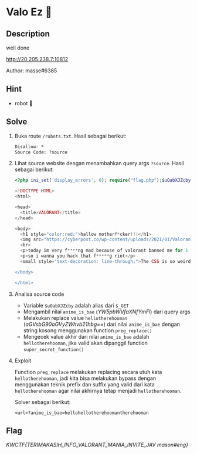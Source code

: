 # Valo Ez 🔫

## Description

well done

http://20.205.238.7:10812

Author: masse#6385

## Hint

- robot 🤖

## Solve

1. Buka route `/robots.txt`. Hasil sebagai berikut:

    ```txt
    Disallow: *
    Source Code: ?source
    ```

2. Lihat source website dengan menambahkan query args `?source`. Hasil sebagai berikut:

    ```php
    <?php ini_set('display_errors', 0); require("flag.php");$uOabXJZcby = $_GET;isset($uOabXJZcby['source']) && highlight_file(__FILE__) && die();$AZdGZTkLND = $uOabXJZcby[base64_decode("YW5pbWVfaXNfYmFl")];$qTDbcfkdvI = base64_decode('aGVsbG90aGVyZWhvb21hbg==');$oupmkQSUdM = preg_replace("/$qTDbcfkdvI/", '', $AZdGZTkLND);$oupmkQSUdM === $qTDbcfkdvI && super_secret_function(); ?>

    <!DOCTYPE HTML>
    <html>

    <head>
      <title>VALORANT</title>
    </head>

    <body>
      <h1 style="color:red;">hallow motherf*cker!!!</h1>
      <img src="https://cyberpost.co/wp-content/uploads/2021/01/Valorant-Cheaters-More-Bans-1024x576.jpg" alt="">
      <br>
      <p>today im very f****ng mad because of valorant banned me for 1 week, well!!!</p>
      <p>so i wanna you hack that f*****g riot</p>
      <small style="text-decoration: line-through;">The CSS is so weird, so I'm lazy to make it</small>

    </body>

    </html>
    ```
  
3. Analisa source code

    - Variable `$uOabXJZcby` adalah alias dari `$_GET`
    - Mengambil nilai `anime_is_bae` (*YW5pbWVfaXNfYmFl*) dari query args
    - Melakukan replace value `hellotherehooman` (*aGVsbG90aGVyZWhvb21hbg==*) dari nilai `anime_is_bae` dengan string kosong menggunakan function `preg_replace()`
    - Mengecek value akhir dari nilai `anime_is_bae` adalah `hellotherehooman`, jika valid akan dipanggil function `super_secret_function()`

4. Exploit

    Function `preg_replace` melakukan replacing secara utuh kata `hellotherehooman`, jadi kita bisa melakukan bypass dengan menggunakan teknik prefix dan suffix yang valid dari kata `hellotherehooman` agar nilai akhirnya tetap menjadi `hellotherehooman`.

    Solver sebagai berikut:

    `<url>?anime_is_bae=hellohellotherehoomantherehooman`


## Flag

*KWCTF{TERIMAKASIH_INFO_VALORANT_MANIA_INVITE_JAV mason#eng}*